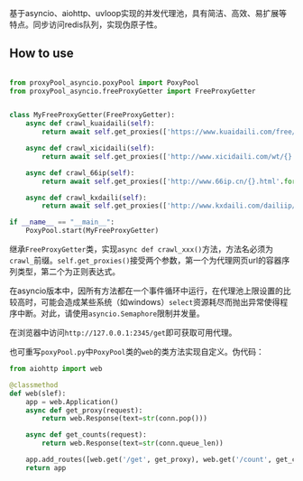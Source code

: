 基于asyncio、aiohttp、uvloop实现的并发代理池，具有简洁、高效、易扩展等特点。同步访问redis队列，实现伪原子性。

## How to use
```python
  
from proxyPool_asyncio.poxyPool import PoxyPool
from proxyPool_asyncio.freeProxyGetter import FreeProxyGetter


class MyFreeProxyGetter(FreeProxyGetter):
    async def crawl_kuaidaili(self):
        return await self.get_proxies(['https://www.kuaidaili.com/free/inha/{}/'.format(page) for page in range(1, 2)], r'<td data-title="IP">([\d\.]+?)</td>\s*<td data-title="PORT">(\w+)</td>')

    async def crawl_xicidaili(self):
        return await self.get_proxies(['http://www.xicidaili.com/wt/{}'.format(page) for page in range(1, 3)], r'<td>([\d\.]+?)</td>\s*<td>(\d+?)</td>')

    async def crawl_66ip(self):
        return await self.get_proxies(['http://www.66ip.cn/{}.html'.format(page) for page in range(1, 5)], r'<td>([\d\.]+?)</td>\s*<td>(\d+?)</td>')

    async def crawl_kxdaili(self):
        return await self.get_proxies(['http://www.kxdaili.com/dailiip/1/{}.html'.format(page) for page in range(1, 4)], r'<td>([\d\.]+?)</td>\s*<td>(\d+?)</td>')

if __name__ == "__main__":
    PoxyPool.start(MyFreeProxyGetter)
```

继承`FreeProxyGetter`类，实现`async def crawl_xxx()`方法，方法名必须为`crawl_`前缀。`self.get_proxies()`接受两个参数，第一个为代理网页url的容器序列类型，第二个为正则表达式。

在asyncio版本中，因所有方法都在一个事件循环中运行，在代理池上限设置的比较高时，可能会造成某些系统（如windows）`select`资源耗尽而抛出异常使得程序中断。对此，请使用`asyncio.Semaphore`限制并发量。

在浏览器中访问`http://127.0.0.1:2345/get`即可获取可用代理。

也可重写`poxyPool.py`中`PoxyPool`类的`web`的类方法实现自定义。伪代码：
```python
from aiohttp import web

@classmethod
def web(slef):
    app = web.Application()
    async def get_proxy(request):
        return web.Response(text=str(conn.pop()))

    async def get_counts(request):
        return web.Response(text=str(conn.queue_len))

    app.add_routes([web.get('/get', get_proxy), web.get('/count', get_counts)])
    return app

```